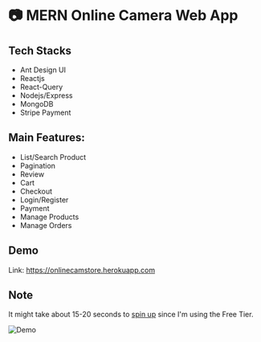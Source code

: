 # 📷 MERN Online Camera Web App
## Tech Stacks
- Ant Design UI 
- Reactjs
- React-Query
- Nodejs/Express
- MongoDB
- Stripe Payment
## Main Features:
- List/Search Product
- Pagination
- Review
- Cart
- Checkout
- Login/Register
- Payment
- Manage Products
- Manage Orders
## Demo
Link: https://onlinecamstore.herokuapp.com
## Note
It might take about 15-20 seconds to [spin up](https://blog.heroku.com/app_sleeping_on_heroku) since I'm using the Free Tier.  

![Demo](https://res.cloudinary.com/dkalgpanl/image/upload/v1627158094/demo2_kdtcoa.jpg)

